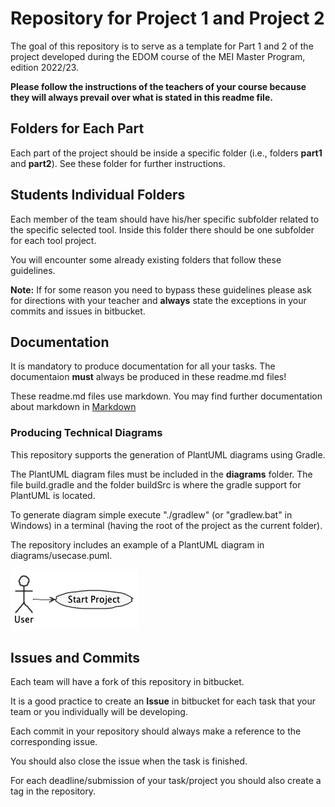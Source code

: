 # Repository for Project 1 and Project 2

The goal of this repository is to serve as a template for Part 1 and 2 of the project developed during the EDOM course of the MEI Master Program, edition 2022/23.

**Please follow the instructions of the teachers of your course because they will always prevail over what is stated in this readme file.**

## Folders for Each Part

Each part of the project should be inside a specific folder (i.e., folders **part1** and **part2**). See these folder for further instructions.

## Students Individual Folders
Each member of the team should have his/her specific subfolder related to the specific selected tool. Inside this folder there should be one subfolder for each tool project.

You will encounter some already existing folders that follow these guidelines.

**Note:** If for some reason you need to bypass these guidelines please ask for directions with your teacher and **always** state the exceptions in your commits and issues in bitbucket.

## Documentation
It is mandatory to produce documentation for all your tasks. The documentaion **must** always be produced in these readme.md files!

These readme.md files use markdown. You may find further documentation about markdown in [Markdown](https://en.wikipedia.org/wiki/Markdown)

### Producing Technical Diagrams

This repository supports the generation of PlantUML diagrams using Gradle.

The PlantUML diagram files must be included in the **diagrams** folder. The file build.gradle and the folder buildSrc is where the gradle support for PlantUML is located.

To generate diagram simple execute "./gradlew" (or "gradlew.bat" in Windows) in a terminal (having the root of the project as the current folder).

The repository includes an example of a PlantUML diagram in diagrams/usecase.puml.

![PlantUML Diagram Example](diagrams/usecase.png)

## Issues and Commits

Each team will have a fork of this repository in bitbucket.

It is a good practice to create an **Issue** in bitbucket for each task that your team or you individually will be developing.

Each commit in your repository should always make a reference to the corresponding issue.

You should also close the issue when the task is finished.

For each deadline/submission of your task/project you should also create a tag in the repository.
